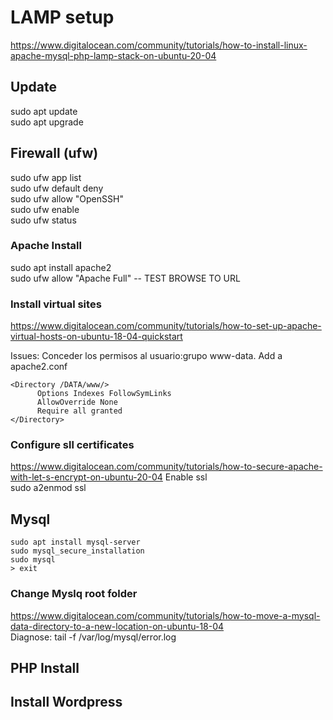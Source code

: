 # LAMP setup
https://www.digitalocean.com/community/tutorials/how-to-install-linux-apache-mysql-php-lamp-stack-on-ubuntu-20-04  

## Update
sudo apt update  
sudo apt upgrade  

## Firewall (ufw)
sudo ufw app list  
sudo ufw default deny  
sudo ufw allow "OpenSSH"  
sudo ufw enable  
sudo ufw status  

### Apache Install
sudo apt install apache2  
sudo ufw allow "Apache Full"
-- TEST BROWSE TO URL

### Install virtual sites
https://www.digitalocean.com/community/tutorials/how-to-set-up-apache-virtual-hosts-on-ubuntu-18-04-quickstart  

Issues:
Conceder los permisos al usuario:grupo www-data.
Add a apache2.conf
```shell
<Directory /DATA/www/>
      Options Indexes FollowSymLinks
      AllowOverride None
      Require all granted
</Directory>
```

### Configure sll certificates
https://www.digitalocean.com/community/tutorials/how-to-secure-apache-with-let-s-encrypt-on-ubuntu-20-04
Enable ssl  
sudo a2enmod ssl  

## Mysql
```shell
sudo apt install mysql-server
sudo mysql_secure_installation
sudo mysql
> exit
```

### Change Myslq root folder
https://www.digitalocean.com/community/tutorials/how-to-move-a-mysql-data-directory-to-a-new-location-on-ubuntu-18-04  
Diagnose: 
tail -f /var/log/mysql/error.log

## PHP Install

## Install Wordpress

